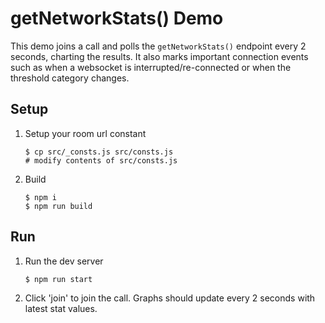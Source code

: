 # getNetworkStats() Demo

This demo joins a call and polls the `getNetworkStats()` endpoint every 2 seconds, charting the results. It also marks important connection events such as when a websocket is interrupted/re-connected or when the threshold category changes.

## Setup

1. Setup your room url constant
   ```
   $ cp src/_consts.js src/consts.js
   # modify contents of src/consts.js
   ```
2. Build
   ```
   $ npm i
   $ npm run build
   ```

## Run

1. Run the dev server
    ```
    $ npm run start
    ```
2. Click 'join' to join the call. Graphs should update every 2 seconds with latest stat values.

